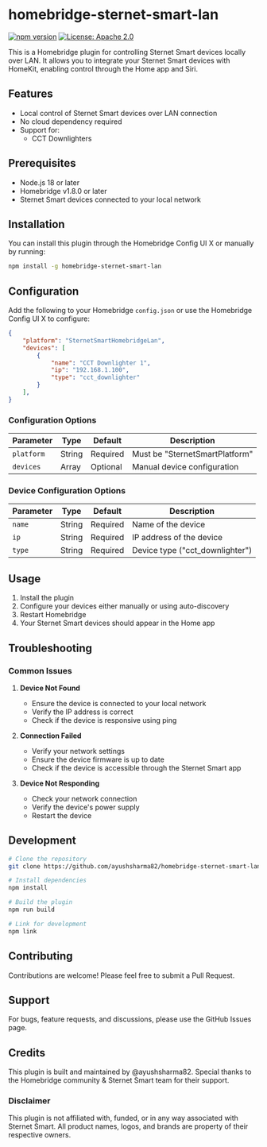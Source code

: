 # homebridge-sternet-smart-lan

[![npm version](https://badge.fury.io/js/homebridge-sternet-smart-lan.svg)](https://badge.fury.io/js/homebridge-sternet-smart)
[![License: Apache 2.0](https://img.shields.io/badge/License-Apache%202.0-yellow.svg)](https://opensource.org/licenses/Apache-2.0)

This is a Homebridge plugin for controlling Sternet Smart devices locally over LAN. It allows you to integrate your Sternet Smart devices with HomeKit, enabling control through the Home app and Siri.

## Features

- Local control of Sternet Smart devices over LAN connection
- No cloud dependency required
- Support for:
  - CCT Downlighters

## Prerequisites

- Node.js 18 or later
- Homebridge v1.8.0 or later
- Sternet Smart devices connected to your local network

## Installation

You can install this plugin through the Homebridge Config UI X or manually by running:

```bash
npm install -g homebridge-sternet-smart-lan
```

## Configuration

Add the following to your Homebridge `config.json` or use the Homebridge Config UI X to configure:

```json
{
    "platform": "SternetSmartHomebridgeLan",
    "devices": [
        {
            "name": "CCT Downlighter 1",
            "ip": "192.168.1.100",
            "type": "cct_downlighter"
        }
    ],
}
```

### Configuration Options

| Parameter | Type | Default | Description |
|-----------|------|---------|-------------|
| `platform` | String | Required | Must be "SternetSmartPlatform" |
| `devices` | Array | Optional | Manual device configuration |

### Device Configuration Options

| Parameter | Type | Default | Description |
|-----------|------|---------|-------------|
| `name` | String | Required | Name of the device |
| `ip` | String | Required | IP address of the device |
| `type` | String | Required | Device type ("cct_downlighter") |

## Usage

1. Install the plugin
2. Configure your devices either manually or using auto-discovery
3. Restart Homebridge
4. Your Sternet Smart devices should appear in the Home app

## Troubleshooting

### Common Issues

1. **Device Not Found**
   - Ensure the device is connected to your local network
   - Verify the IP address is correct
   - Check if the device is responsive using ping

2. **Connection Failed**
   - Verify your network settings
   - Ensure the device firmware is up to date
   - Check if the device is accessible through the Sternet Smart app

3. **Device Not Responding**
   - Check your network connection
   - Verify the device's power supply
   - Restart the device

## Development

```bash
# Clone the repository
git clone https://github.com/ayushsharma82/homebridge-sternet-smart-lan.git

# Install dependencies
npm install

# Build the plugin
npm run build

# Link for development
npm link
```

## Contributing

Contributions are welcome! Please feel free to submit a Pull Request.

## Support

For bugs, feature requests, and discussions, please use the GitHub Issues page.

## Credits

This plugin is built and maintained by @ayushsharma82. Special thanks to the Homebridge community & Sternet Smart team for their support.

### Disclaimer

This plugin is not affiliated with, funded, or in any way associated with Sternet Smart. All product names, logos, and brands are property of their respective owners.
